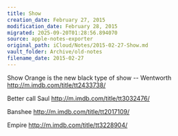 ```yaml
---
title: Show
creation_date: February 27, 2015
modification_date: February 28, 2015
migrated: 2025-09-20T01:28:56.894070
source: apple-notes-exporter
original_path: iCloud/Notes/2015-02-27-Show.md
vault_folder: Archive/old-notes
filename_date: 2015-02-27
---
```



Show
Orange is the new black type of show
-- Wentworth
http://m.imdb.com/title/tt2433738/

Better call Saul
http://m.imdb.com/title/tt3032476/

Banshee
http://m.imdb.com/title/tt2017109/

Empire
http://m.imdb.com/title/tt3228904/

